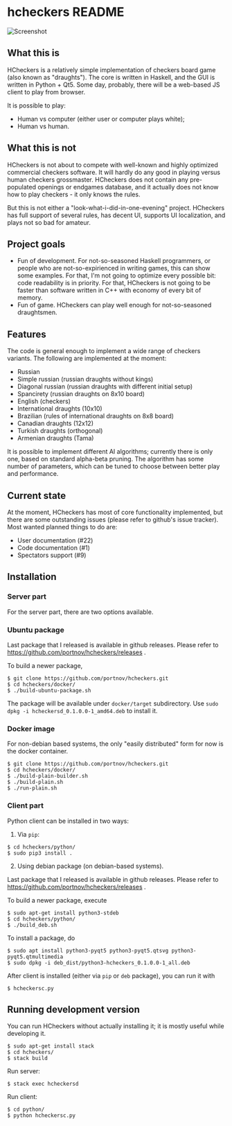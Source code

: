 # hcheckers README

![Screenshot](https://user-images.githubusercontent.com/284644/158859116-2a5bfb7e-4662-43de-bbf4-9fe37fa6c247.png)

## What this is

HCheckers is a relatively simple implementation of checkers board game (also known as "draughts").
The core is written in Haskell, and the GUI is written in Python + Qt5. Some
day, probably, there will be a web-based JS client to play from browser.

It is possible to play:

* Human vs computer (either user or computer plays white);
* Human vs human.

## What this is not

HCheckers is not about to compete with well-known and highly optimized
commercial checkers software. It will hardly do any good in playing versus
human checkers grossmaster.
HCheckers does not contain any pre-populated openings or endgames database, and
it actually does not know how to play checkers - it only knows the rules.

But this is not either a "look-what-i-did-in-one-evening" project. HCheckers
has full support of several rules, has decent UI, supports UI localization, and
plays not so bad for amateur.

## Project goals

* Fun of development. For not-so-seasoned Haskell programmers, or people who are
  not-so-expirienced in writing games, this can show some examples. For that,
  I'm not going to optimize every possible bit: code readability is in
  priority. For that, HCheckers is not going to be faster than software written
  in C++ with economy of every bit of memory.
* Fun of game. HCheckers can play well enough for not-so-seasoned draughtsmen.


## Features

The code is general enough to implement a wide range of checkers variants.
The following are implemented at the moment:

* Russian
* Simple russian (russian draughts without kings)
* Diagonal russian (russian draughts with different initial setup)
* Spancirety (russian draughts on 8x10 board)
* English (checkers)
* International draughts (10x10)
* Brazilian (rules of international draughts on 8x8 board)
* Canadian draughts (12x12)
* Turkish draughts (orthogonal)
* Armenian draughts (Tama)

It is possible to implement different AI algorithms; currently there is only
one, based on standard alpha-beta pruning. The algorithm has some number of
parameters, which can be tuned to choose between better play and performance.

## Current state

At the moment, HCheckers has most of core functionality implemented, but there
are some outstanding issues (please refer to github's issue tracker).
Most wanted planned things to do are:

* User documentation (#22)
* Code documentation (#1)
* Spectators support (#9)

## Installation

### Server part

For the server part, there are two options available.

### Ubuntu package

Last package that I released is available in github releases. Please refer to
https://github.com/portnov/hcheckers/releases .

To build a newer package,

```
$ git clone https://github.com/portnov/hcheckers.git
$ cd hcheckers/docker/
$ ./build-ubuntu-package.sh
```

The package will be available under `docker/target` subdirectory. 
Use `sudo dpkg -i hcheckersd_0.1.0.0-1_amd64.deb` to install it.

### Docker image

For non-debian based systems, the only "easily distributed" form for now is the
docker container.

```
$ git clone https://github.com/portnov/hcheckers.git
$ cd hcheckers/docker/
$ ./build-plain-builder.sh
$ ./build-plain.sh
$ ./run-plain.sh
```

### Client part

Python client can be installed in two ways:

1) Via `pip`:

```
$ cd hcheckers/python/
$ sudo pip3 install .
```

2) Using debian package (on debian-based systems).

Last package that I released is available in github releases. Please refer to
https://github.com/portnov/hcheckers/releases .

To build a newer package, execute

```
$ sudo apt-get install python3-stdeb
$ cd hcheckers/python/
$ ./build_deb.sh
```

To install a package, do

```
$ sudo apt install python3-pyqt5 python3-pyqt5.qtsvg python3-pyqt5.qtmultimedia
$ sudo dpkg -i deb_dist/python3-hcheckers_0.1.0.0-1_all.deb
```

After client is installed (either via `pip` or `deb` package), you can run it with

```
$ hcheckersc.py
```

## Running development version

You can run HCheckers without actually installing it; it is mostly useful while developing it.

```
$ sudo apt-get install stack
$ cd hcheckers/
$ stack build
```

Run server:

```
$ stack exec hcheckersd
```

Run client:
```
$ cd python/
$ python hcheckersc.py
```

